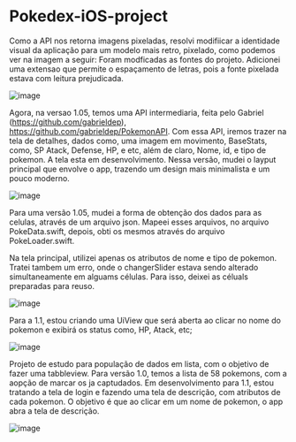 # Pokedex-iOS-project

Como a API nos retorna imagens pixeladas, resolvi modifiicar a identidade visual da aplicação para um modelo mais retro, pixelado, como podemos ver na imagem a seguir:
Foram modficadas as fontes do projeto.
Adicionei uma extensao que permite o espaçamento de letras, pois a fonte pixelada estava com leitura prejudicada.

![image](https://user-images.githubusercontent.com/56733190/125093156-6fd09400-e0a8-11eb-9c53-81533d796d54.png)


Agora, na versao 1.05, temos uma API intermediaria, feita pelo Gabriel (https://github.com/gabrieldep), https://github.com/gabrieldep/PokemonAPI. Com essa API, iremos trazer na tela de detalhes, dados como, uma imagem em movimento, BaseStats, como, SP Atack, Defense, HP, e etc, além de claro, Nome, id, e tipo de pokemon.
A tela esta em desenvolvimento.
Nessa versão, mudei o layput principal que envolve o app, trazendo um design mais minimalista e um pouco moderno.

![image](https://user-images.githubusercontent.com/56733190/125004634-52f87a00-e030-11eb-8b51-1a9dd863a76e.png)


Para uma versão 1.05, mudei a forma de obtenção dos dados para as celulas, através de um arquivo json.
Mapeei esses arquivos, no arquivo PokeData.swift, depois, obti os mesmos através do arquivo PokeLoader.swift.



Na tela principal, utilizei apenas os atributos de nome e tipo de pokemon.
Tratei tambem um erro, onde o changerSlider estava sendo alterado simultaneamente em alguams células. Para isso, deixei as céluals preparadas para reuso.

![image](https://user-images.githubusercontent.com/56733190/124819913-36cadf00-df43-11eb-9e33-2a0083b0a3ef.png)


Para a 1.1, estou criando uma UiView que será aberta ao clicar no nome do pokemon e exibirá os status como, HP, Atack, etc; 

![image](https://user-images.githubusercontent.com/56733190/124819965-4a764580-df43-11eb-8266-2afeced58aae.png)


Projeto de estudo para população de dados em lista, com o objetivo de fazer uma tabbleview. Para versão 1.0, temos a lista de 58 pokemons, com a aopção de marcar os ja captudados.
Em desenvolvimento para 1.1, estou tratando a tela de login e fazendo uma tela de descrição, com atributos de cada pokemon. O objetivo é que ao clicar em um nome de pokemon, o app abra a tela de descrição.

![image](https://user-images.githubusercontent.com/56733190/124818811-ddae7b80-df41-11eb-8d9d-08b2e790d796.png)

